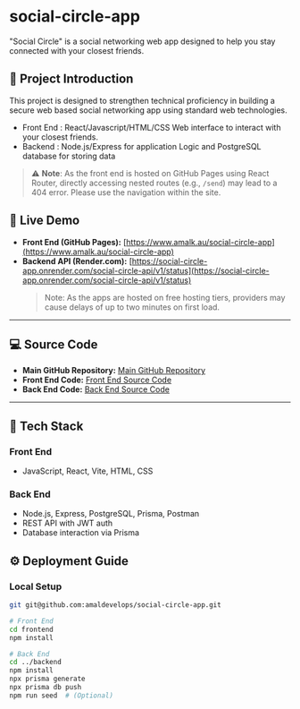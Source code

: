 # social-circle-app

"Social Circle" is a social networking web app designed to help you stay connected with your closest friends.

## 📘 Project Introduction

This project is designed to strengthen technical proficiency in building a secure web based social networking app using standard web technologies.

- Front End : React/Javascript/HTML/CSS Web interface to interact with your closest friends.
- Backend : Node.js/Express for application Logic and PostgreSQL database for storing data

> ⚠️ **Note**: As the front end is hosted on GitHub Pages using React Router, directly accessing nested routes (e.g., `/send`) may lead to a 404 error. Please use the navigation within the site.

## 🚀 Live Demo

- **Front End (GitHub Pages):** [https://www.amalk.au/social-circle-app](https://www.amalk.au/social-circle-app)
- **Backend API (Render.com):** [https://social-circle-app.onrender.com/social-circle-api/v1/status](https://social-circle-app.onrender.com/social-circle-api/v1/status)
  > Note: As the apps are hosted on free hosting tiers, providers may cause delays of up to two minutes on first load.

---

## 💻 Source Code

- **Main GitHub Repository:** [Main GitHub Repository](https://github.com/amaldevelops/social-circle-app)
- **Front End Code:** [Front End Source Code](https://github.com/amaldevelops/social-circle-app/tree/main/frontend)
- **Back End Code:** [Back End Source Code](https://github.com/amaldevelops/social-circle-app/tree/main/backend)

---

## 🧱 Tech Stack

### Front End

- JavaScript, React, Vite, HTML, CSS

### Back End

- Node.js, Express, PostgreSQL, Prisma, Postman
- REST API with JWT auth
- Database interaction via Prisma

## ⚙️ Deployment Guide

### Local Setup

```bash
git git@github.com:amaldevelops/social-circle-app.git

# Front End
cd frontend
npm install

# Back End
cd ../backend
npm install
npx prisma generate
npx prisma db push
npm run seed  # (Optional)
```
